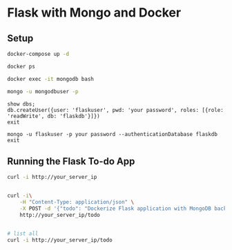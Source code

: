 # Flask with Mongo and Docker

## Setup

```bash
docker-compose up -d

docker ps
```

```bash
docker exec -it mongodb bash

mongo -u mongodbuser -p
```

```
show dbs;
db.createUser({user: 'flaskuser', pwd: 'your password', roles: [{role: 'readWrite', db: 'flaskdb'}]})
exit
```

```
mongo -u flaskuser -p your password --authenticationDatabase flaskdb
exit
```

## Running the Flask To-do App

```bash
curl -i http://your_server_ip


curl -i\
    -H "Content-Type: application/json" \
    -X POST -d '{"todo": "Dockerize Flask application with MongoDB backend"}'\
    http://your_server_ip/todo


# list all
curl -i http://your_server_ip/todo
```
